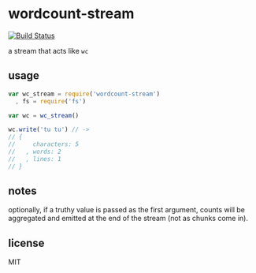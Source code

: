 wordcount-stream
====

[![Build Status](https://travis-ci.org/jarofghosts/wordcount-stream.svg)](https://travis-ci.org/jarofghosts/wordcount-stream)

a stream that acts like `wc`

## usage

```js
var wc_stream = require('wordcount-stream')
  , fs = require('fs')

var wc = wc_stream()

wc.write('tu tu') // ->
// {
//     characters: 5
//   , words: 2
//   , lines: 1
// }
```

## notes

optionally, if a truthy value is passed as the first argument, counts will be
aggregated and emitted at the end of the stream (not as chunks come in).

## license

MIT
